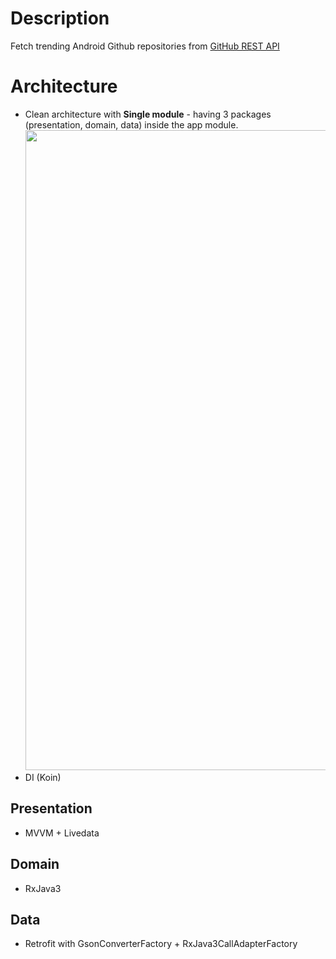 # Description
Fetch trending Android Github repositories from [GitHub REST API]("https://docs.github.com/en/rest?apiVersion=2022-11-28")

# Architecture
  - Clean architecture with **Single module** - having 3 packages (presentation, domain, data) inside the app module.
    <img src="https://miro.medium.com/v2/resize:fit:1400/format:webp/1*u1_5RzcpjsKqQrgGNbxmog.png" width="1024"/>
  - DI (Koin)

   
## Presentation
 - MVVM + Livedata
## Domain
 - RxJava3
## Data
  - Retrofit with GsonConverterFactory + RxJava3CallAdapterFactory